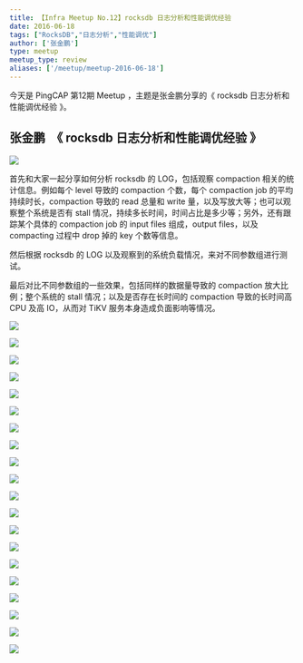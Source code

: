 ```yaml
---
title: 【Infra Meetup No.12】rocksdb 日志分析和性能调优经验
date: 2016-06-18
tags: ["RocksDB","日志分析","性能调优"]
author: ['张金鹏']
type: meetup
meetup_type: review
aliases: ['/meetup/meetup-2016-06-18']
---
```


今天是 PingCAP 第12期 Meetup ，主题是张金鹏分享的《 rocksdb 日志分析和性能调优经验 》。

## 张金鹏  《 rocksdb 日志分析和性能调优经验 》

![](http://upload-images.jianshu.io/upload_images/542677-c77c38202fe8c7c3?imageMogr2/auto-orient/strip%7CimageView2/2/w/1240)

首先和大家一起分享如何分析 rocksdb 的 LOG，包括观察 compaction 相关的统计信息。例如每个 level 导致的 compaction 个数，每个 compaction job 的平均持续时长，compaction 导致的 read 总量和 write 量，以及写放大等；也可以观察整个系统是否有 stall 情况，持续多长时间，时间占比是多少等；另外，还有跟踪某个具体的 compaction job 的 input files 组成，output files，以及 compacting 过程中 drop 掉的 key 个数等信息。

然后根据 rocksdb 的 LOG 以及观察到的系统负载情况，来对不同参数组进行测试。

最后对比不同参数组的一些效果，包括同样的数据量导致的 compaction 放大比例；整个系统的 stall 情况；以及是否存在长时间的 compaction 导致的长时间高 CPU 及高 IO，从而对 TiKV 服务本身造成负面影响等情况。

![](http://upload-images.jianshu.io/upload_images/542677-9d57feba024f1c45?imageMogr2/auto-orient/strip%7CimageView2/2/w/1240)

![](http://upload-images.jianshu.io/upload_images/542677-75ad477fcde5d0df?imageMogr2/auto-orient/strip%7CimageView2/2/w/1240)

![](http://upload-images.jianshu.io/upload_images/542677-914c86ef4d32a0f0?imageMogr2/auto-orient/strip%7CimageView2/2/w/1240)

![](http://upload-images.jianshu.io/upload_images/542677-498d866300b0df03?imageMogr2/auto-orient/strip%7CimageView2/2/w/1240)

![](http://upload-images.jianshu.io/upload_images/542677-f0429569a42b50a1?imageMogr2/auto-orient/strip%7CimageView2/2/w/1240)

![](http://upload-images.jianshu.io/upload_images/542677-20d5521479cab92a?imageMogr2/auto-orient/strip%7CimageView2/2/w/1240)

![](http://upload-images.jianshu.io/upload_images/542677-fcac326314e1b6ae?imageMogr2/auto-orient/strip%7CimageView2/2/w/1240)

![](http://upload-images.jianshu.io/upload_images/542677-0dd7bf2934c716a8?imageMogr2/auto-orient/strip%7CimageView2/2/w/1240)

![](http://upload-images.jianshu.io/upload_images/542677-d807226bea7dba79?imageMogr2/auto-orient/strip%7CimageView2/2/w/1240)

![](http://upload-images.jianshu.io/upload_images/542677-38a48439e78c5f44?imageMogr2/auto-orient/strip%7CimageView2/2/w/1240)

![](http://upload-images.jianshu.io/upload_images/542677-358b95a2abe73f4c?imageMogr2/auto-orient/strip%7CimageView2/2/w/1240)

![](http://upload-images.jianshu.io/upload_images/542677-59a6317df06a3478?imageMogr2/auto-orient/strip%7CimageView2/2/w/1240)

![](http://upload-images.jianshu.io/upload_images/542677-3755416f97053cfc?imageMogr2/auto-orient/strip%7CimageView2/2/w/1240)

![](http://upload-images.jianshu.io/upload_images/542677-7266e010e53e4692?imageMogr2/auto-orient/strip%7CimageView2/2/w/1240)

![](http://upload-images.jianshu.io/upload_images/542677-8302176e71f0e0fd?imageMogr2/auto-orient/strip%7CimageView2/2/w/1240)

![](http://upload-images.jianshu.io/upload_images/542677-85ad6f78689c0aa0?imageMogr2/auto-orient/strip%7CimageView2/2/w/1240)

![](http://upload-images.jianshu.io/upload_images/542677-a8a46a1d58bd095e?imageMogr2/auto-orient/strip%7CimageView2/2/w/1240)

![](http://upload-images.jianshu.io/upload_images/542677-6a8f0c78545e3d87?imageMogr2/auto-orient/strip%7CimageView2/2/w/1240)

![](http://upload-images.jianshu.io/upload_images/542677-84772aaf6b612473?imageMogr2/auto-orient/strip%7CimageView2/2/w/1240)

![](http://upload-images.jianshu.io/upload_images/542677-657bff4c436dba11?imageMogr2/auto-orient/strip%7CimageView2/2/w/1240)

